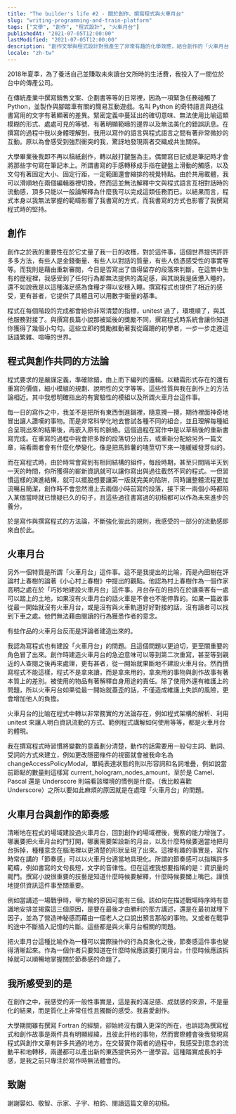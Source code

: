 ```yaml
---
title: "The builder's life #2 - 關於創作、撰寫程式與火車月台"
slug: "writing-programming-and-train-platform"
tags: ["文學", "創作", "程式設計", "火車月台"]
publishedAt: "2021-07-05T12:00:00"
lastModified: "2021-07-05T12:00:00"
description: "創作文學與程式設計對我產生了非常有趣的化學效應，結合創作的「火車月台」的概念，這篇文章嘗試指出我們可以從這兩者的互動中學到什麼。"
locale: "zh-tw"
---
```


2018年夏季，為了養活自己並賺取未來讀台文所時的生活費，我投入了一間位於台中的傳產公司。

在傳統產業中撰寫銷售文案、企劃書等等的日常裡，因為一項緊急任務碰觸了 Python，並製作與腳踏車有關的簡易互動遊戲。名叫 Python 的奇特語言與過往書寫用的文字有著顯著的差異。緊密定義中蔓延出的確切意味、無法使用比喻這類模糊的形式、處處可見的等號、有著明顯範疇的邊界以及無法美化的錯誤訊息。在撰寫的過程中我以身體理解到，我用以寫作的語言與程式語言之間有著非常微妙的互動。原以為會感受到強烈衝突的我，驚訝地發現兩者交織成共生關係。

大學畢業後我即不再以稿紙創作，轉以敲打鍵盤為主。偶爾寫日記或是筆記時才會將那些字句寫在筆記本上。所謂書寫的手感轉移成手指在鍵盤上滑動的觸感，以及文句有著固定大小、固定行距，一定範圍還會縮排的視覺特點。由於共用載體，我可以滑順地在兩個編輯器裡切換，然而這並無法解釋中文與程式語言互相對話時的流動感，頂多只能以一般論解釋為什麼我可以完成這類任務而已。以結果而言，程式本身以我無法掌握的範疇影響了我書寫的方式，而我書寫的方式也影響了我撰寫程式時的堅持。

## 創作

創作之於我的重要性在於它丈量了我一日的收穫，對於這件事，這個世界提供許許多多方法，有些人是金錢衡量、有些人以對話的質量，有些人依憑感受性的事實等等。而我則是藉由重新審閱，今日是否寫出了值得留存的段落來判斷。在這無中生有的歷程裡，我感受到了任何行為都無法提供的滿足感，與其說我是疲憊入睡的，還不如說我是以這種滿足感為食糧才得以安穩入睡。撰寫程式也提供了相近的感受，更有甚者，它提供了具體且可以用數字衡量的基準。

程式在每個階段的完成都會給你非常清楚的指標，unitest 過了，環境順了，與其他服務對接了。與撰寫長篇小說那被延後的獎勵不同，撰寫程式時系統會讓你知道你獲得了幾個小勾勾。這些立即的獎勵推動著我從蹣跚的初學者，一步一步走進這話語繁雜、喧嘩的世界。

## 程式與創作共同的方法論

程式要求的是嚴謹定義，準確除錯，由上而下編列的邏輯。以糖霜形式存在的還有重寫的價值，細小模組的規劃、說明性的文字等等。這些性質與我在創作上的方法論相近。其中我想明確指出的有實驗性的模組以及所謂火車月台這件事。

每一日的寫作之中，我並不是把所有東西倒進鍋裡，隨意攪一攪，期待裡面神奇地冒出讓人讚嘆的事物。而是非常科學化地去嘗試各種不同的組合，並且理解每種組合呈現出來的結果後，再嵌入原有的脈絡。這個過程在寫作中是以草稿後的重新書寫完成。在重寫的過程中我會把多餘的段落切分出去，或重新分配給另外一篇文章，端看兩者會有什麼化學變化。像是把馬鈴薯的塊莖切下來一塊緩緩發芽似的。

而在寫程式時，由於時常會寫到有相同結構的組件，每段時期，甚至只間隔半天到一天的時間，你所獲得的嶄新資訊就可以讓你寫出與過往截然不同的程式。一但習慣這樣的演進結構，就可以擺脫想要讓第一版就完美的陷阱，同時讓整體流程更加流暢且簡潔，創作時不會忽然滑上去兩個小時前寫的段落，接下來一兩個小時都陷入某個當時就已懷疑已久的句子，且這些過往書寫過的初稿都可以作為未來進步的養分。

於是寫作與撰寫程式的方法論，不斷強化彼此的規則，我感受的一部分的流動感即來自於此。

## 火車月台

另外一個特質是所謂「火車月台」這件事。這不是我提出的比喻，而是內田樹在評論村上春樹的論著《小心村上春樹》中提出的觀點。他認為村上春樹作為一個作家高明之處在於「巧妙地建設火車月台」這件事。月台存在的目的在於讓乘客有一處可以踏上的土地，如果沒有火車月台的話火車是不會也不能停靠的。如果一篇故事從最一開始就沒有火車月台，或是沒有與火車軌道好好對接的話，沒有讀者可以找到下車之處。他們無法藉由閱讀的行為獲悉作者的意念。

有些作品的火車月台反而是評論者建造出來的。

我認為寫程式也有建設「火車月台」的問題。且這個問題以更迫切，更至關重要的角色冒了出來。創作時建造火車月台的急迫意味可以等到第二次重寫，甚至等到親近的人查閱之後再來處理，更有甚者，從一開始就果斷地不建設火車月台。然而撰寫程式不能這樣，程式不是拿來讀，而是拿來用的，拿來用的事物與創作故事有著本質上的差別。被使用的物品有著解釋自身用途的責任。除了使用外還有維護上的問題，所以火車月台如果從最一開始就蓋歪的話，不僅造成維護上失誤的風險，更會增加他人的負擔。

火車月台的比喻在程式中轉以非常務實的方法論存在，例如程式架構的解析、利用 unitest 來讓人明白資訊流動的方式、範例程式講解如何使用等等，都是火車月台的體現。

我在撰寫程式時習慣將變數的意義劃分清楚，動作的話需要用一般句主詞、動詞、受詞的方式來建立，例如更改隱密條件的視窗就會被我命名為 changeAccessPolicyModal，單純表達狀態的則以形容詞和名詞堆疊，例如說當前節點的數量則這樣寫 current_hologram_nodes_amount，至於是 Camel、Pascal 還是 Underscore 則端看該環境的慣例是什麼。（我比較喜歡 Underscore）之所以要如此麻煩的原因就是在處理「火車月台」的問題。

## 火車月台與創作的節奏感

清晰地在程式的場域建設過火車月台，回到創作的場域裡後，覺察的能力增強了。哪裏要把火車月台的門打開，哪裏需要架設新的月台，以及什麼時候要適當地把月台拆掉，種種意念在腦海裡以更清楚的形狀呈現了出來。這裡有趣的事實是，寫作時常在講的「節奏感」可以以火車月台適當地具現化。所謂的節奏感可以指稱許多範疇，例如書寫的文句長短，文字的音律性。但在這裡我想要指稱的是：資訊量的閥門。撰寫小說很重要的技藝是知道什麼時候要解釋，什麼時候要闔上嘴巴。謹慎地提供資訊這件事至關重要。

例如當講述一場戰爭時，甲方輸的原因可能有三個。該如何在描述戰場時序時有意識地安排並揭露這三個原因，是要在最後才由勝利的那方講述，還是在最初就埋下因子，並為了營造神秘感而藉由一個老人之口說出預言那般的事物。又或者在戰爭的途中不斷插入記憶的片斷。這些都是與火車月台相關的問題。

把火車月台這種比喻作為一種可以實際操作的行為具象化之後，節奏感這件事也變得清晰起來。作為一個作者只要知道在什麼時候應該要打開月台，什麼時候應該拆掉就可以順暢地掌握關於節奏感的命題了。

## 我所感受到的是

在創作之中，我感受的非一般性事實是，這是我的滿足感、成就感的來源，不是量化的結果，而是質化上非常任性且獨斷的感受。我喜愛創作。

大學期間雖有撰寫 Fortran 的經驗，卻始終沒有鑽入更深的所在，也誤認為撰寫程式和創作故事是兩件具有明顯經緯，且彼此扞格的事物，然而實際體會後我發現寫程式與創作文章有許多共通的地方。在交替實作兩者的過程中，我感受到意念的流動平和地轉移，兩邊都可以產出新的東西提供另外一邊學習。這種踏實成長的手感，是我之前只專注於寫作時無法體會的。

## 致謝

謝謝晏如、敬智、示家、子宇、柏鈞、閱讀這篇文章的初稿。

